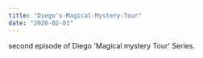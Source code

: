 ```yaml
---
title: "Diego's-Magical-Mystery-Tour"
date: "2020-02-01"
---
```


second episode of Diego 'Magical mystery Tour' Series.
